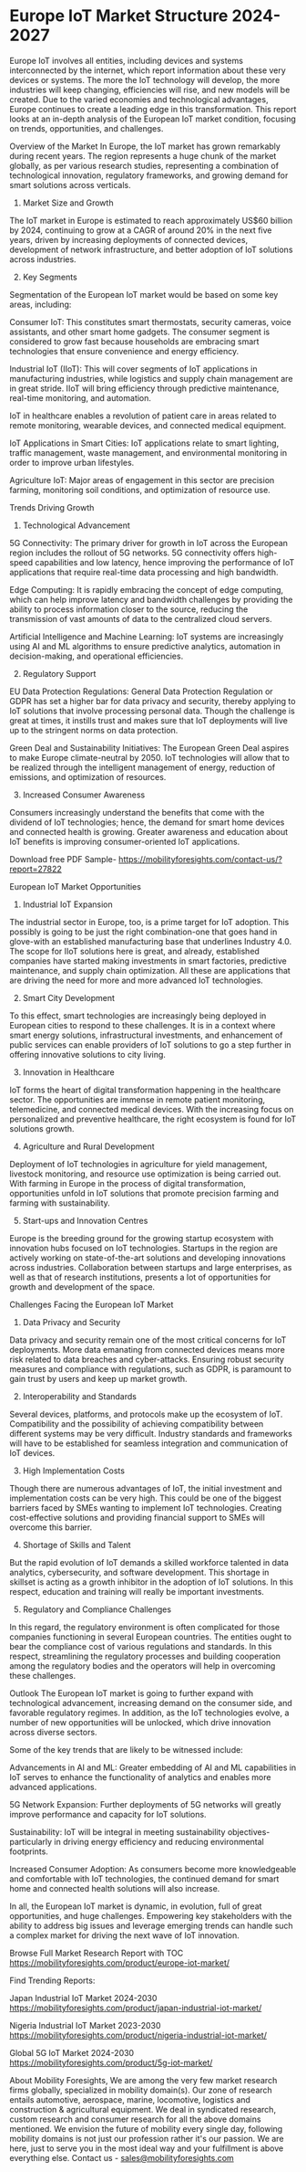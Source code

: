 # Europe IoT Market Structure 2024-2027 #
Europe IoT involves all entities, including devices and systems interconnected by the internet, which report information about these very devices or systems. The more the IoT technology will develop, the more industries will keep changing, efficiencies will rise, and new models will be created. Due to the varied economies and technological advantages, Europe continues to create a leading edge in this transformation. This report looks at an in-depth analysis of the European IoT market condition, focusing on trends, opportunities, and challenges.

Overview of the Market
In Europe, the IoT market has grown remarkably during recent years. The region represents a huge chunk of the market globally, as per various research studies, representing a combination of technological innovation, regulatory frameworks, and growing demand for smart solutions across verticals.

1. Market Size and Growth

The IoT market in Europe is estimated to reach approximately US$60 billion by 2024, continuing to grow at a CAGR of around 20% in the next five years, driven by increasing deployments of connected devices, development of network infrastructure, and better adoption of IoT solutions across industries.

2. Key Segments

Segmentation of the European IoT market would be based on some key areas, including:

Consumer IoT: This constitutes smart thermostats, security cameras, voice assistants, and other smart home gadgets. The consumer segment is considered to grow fast because households are embracing smart technologies that ensure convenience and energy efficiency.

Industrial IoT (IIoT): This will cover segments of IoT applications in manufacturing industries, while logistics and supply chain management are in great stride. IIoT will bring efficiency through predictive maintenance, real-time monitoring, and automation.

IoT in healthcare enables a revolution of patient care in areas related to remote monitoring, wearable devices, and connected medical equipment.

IoT Applications in Smart Cities: IoT applications relate to smart lighting, traffic management, waste management, and environmental monitoring in order to improve urban lifestyles.

Agriculture IoT: Major areas of engagement in this sector are precision farming, monitoring soil conditions, and optimization of resource use.

Trends Driving Growth
1. Technological Advancement

5G Connectivity: The primary driver for growth in IoT across the European region includes the rollout of 5G networks. 5G connectivity offers high-speed capabilities and low latency, hence improving the performance of IoT applications that require real-time data processing and high bandwidth.

Edge Computing: It is rapidly embracing the concept of edge computing, which can help improve latency and bandwidth challenges by providing the ability to process information closer to the source, reducing the transmission of vast amounts of data to the centralized cloud servers.

Artificial Intelligence and Machine Learning: IoT systems are increasingly using AI and ML algorithms to ensure predictive analytics, automation in decision-making, and operational efficiencies.

2. Regulatory Support

EU Data Protection Regulations: General Data Protection Regulation or GDPR has set a higher bar for data privacy and security, thereby applying to IoT solutions that involve processing personal data. Though the challenge is great at times, it instills trust and makes sure that IoT deployments will live up to the stringent norms on data protection.

Green Deal and Sustainability Initiatives: The European Green Deal aspires to make Europe climate-neutral by 2050. IoT technologies will allow that to be realized through the intelligent management of energy, reduction of emissions, and optimization of resources.

3. Increased Consumer Awareness

Consumers increasingly understand the benefits that come with the dividend of IoT technologies; hence, the demand for smart home devices and connected health is growing. Greater awareness and education about IoT benefits is improving consumer-oriented IoT applications.

Download free PDF Sample- https://mobilityforesights.com/contact-us/?report=27822



European IoT Market Opportunities

1. Industrial IoT Expansion

The industrial sector in Europe, too, is a prime target for IoT adoption. This possibly is going to be just the right combination-one that goes hand in glove-with an established manufacturing base that underlines Industry 4.0. The scope for IIoT solutions here is great, and already, established companies have started making investments in smart factories, predictive maintenance, and supply chain optimization. All these are applications that are driving the need for more and more advanced IoT technologies.

2. Smart City Development

To this effect, smart technologies are increasingly being deployed in European cities to respond to these challenges. It is in a context where smart energy solutions, infrastructural investments, and enhancement of public services can enable providers of IoT solutions to go a step further in offering innovative solutions to city living.

3. Innovation in Healthcare

IoT forms the heart of digital transformation happening in the healthcare sector. The opportunities are immense in remote patient monitoring, telemedicine, and connected medical devices. With the increasing focus on personalized and preventive healthcare, the right ecosystem is found for IoT solutions growth.

4. Agriculture and Rural Development

Deployment of IoT technologies in agriculture for yield management, livestock monitoring, and resource use optimization is being carried out. With farming in Europe in the process of digital transformation, opportunities unfold in IoT solutions that promote precision farming and farming with sustainability.

5. Start-ups and Innovation Centres

Europe is the breeding ground for the growing startup ecosystem with innovation hubs focused on IoT technologies. Startups in the region are actively working on state-of-the-art solutions and developing innovations across industries. Collaboration between startups and large enterprises, as well as that of research institutions, presents a lot of opportunities for growth and development of the space.

Challenges Facing the European IoT Market
1. Data Privacy and Security

Data privacy and security remain one of the most critical concerns for IoT deployments. More data emanating from connected devices means more risk related to data breaches and cyber-attacks. Ensuring robust security measures and compliance with regulations, such as GDPR, is paramount to gain trust by users and keep up market growth.

2. Interoperability and Standards

Several devices, platforms, and protocols make up the ecosystem of IoT. Compatibility and the possibility of achieving compatibility between different systems may be very difficult. Industry standards and frameworks will have to be established for seamless integration and communication of IoT devices.

3. High Implementation Costs

Though there are numerous advantages of IoT, the initial investment and implementation costs can be very high. This could be one of the biggest barriers faced by SMEs wanting to implement IoT technologies. Creating cost-effective solutions and providing financial support to SMEs will overcome this barrier.

4. Shortage of Skills and Talent

But the rapid evolution of IoT demands a skilled workforce talented in data analytics, cybersecurity, and software development. This shortage in skillset is acting as a growth inhibitor in the adoption of IoT solutions. In this respect, education and training will really be important investments.

5. Regulatory and Compliance Challenges

In this regard, the regulatory environment is often complicated for those companies functioning in several European countries. The entities ought to bear the compliance cost of various regulations and standards. In this respect, streamlining the regulatory processes and building cooperation among the regulatory bodies and the operators will help in overcoming these challenges.

Outlook
The European IoT market is going to further expand with technological advancement, increasing demand on the consumer side, and favorable regulatory regimes. In addition, as the IoT technologies evolve, a number of new opportunities will be unlocked, which drive innovation across diverse sectors.

Some of the key trends that are likely to be witnessed include:

Advancements in AI and ML: Greater embedding of AI and ML capabilities in IoT serves to enhance the functionality of analytics and enables more advanced applications.

5G Network Expansion: Further deployments of 5G networks will greatly improve performance and capacity for IoT solutions.

Sustainability: IoT will be integral in meeting sustainability objectives-particularly in driving energy efficiency and reducing environmental footprints.

Increased Consumer Adoption: As consumers become more knowledgeable and comfortable with IoT technologies, the continued demand for smart home and connected health solutions will also increase.

In all, the European IoT market is dynamic, in evolution, full of great opportunities, and huge challenges. Empowering key stakeholders with the ability to address big issues and leverage emerging trends can handle such a complex market for driving the next wave of IoT innovation.


Browse Full Market Research Report with TOC https://mobilityforesights.com/product/europe-iot-market/

Find Trending Reports:


Japan Industrial IoT Market 2024-2030 https://mobilityforesights.com/product/japan-industrial-iot-market/

Nigeria Industrial IoT Market 2023-2030 https://mobilityforesights.com/product/nigeria-industrial-iot-market/


Global 5G IoT Market 2024-2030 https://mobilityforesights.com/product/5g-iot-market/

About Mobility Foresights,
We are among the very few market research firms globally, specialized in mobility domain(s). Our zone of research entails automotive, aerospace, marine, locomotive, logistics and construction & agricultural equipment. We deal in syndicated research, custom research and consumer research for all the above domains mentioned.
We envision the future of mobility every single day, following mobility domains is not just our profession rather it's our passion. We are here, just to serve you in the most ideal way and your fulfillment is above everything else. Contact us -  sales@mobilityforesights.com 


